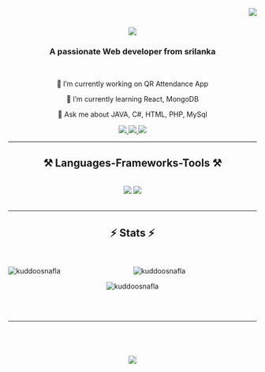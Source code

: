 <img align="right" src="https://visitor-badge.laobi.icu/badge?page_id=kuddoosnafla.kuddoosnafla" />

<h1 align="center">
    <img src="https://readme-typing-svg.herokuapp.com/?font=Righteous&size=35&center=true&vCenter=true&width=500&height=70&duration=4000&lines=Hi+There!+👋;+I'm+Paththumma+Nafla!;" />
</h1>

<h3 align="center">A passionate Web developer from srilanka</h3>

<br/>

<div align="center">
 
 🔭 I’m currently working on QR Attendance App
 
 🌱 I’m currently learning React, MongoDB

💬 Ask me about JAVA, C#, HTML, PHP, MySql



 </div>
 
<div align="center"> 
  <a href="mailto:naflanafla110@gmail.com">
    <img src="https://img.shields.io/badge/Gmail-333333?style=for-the-badge&logo=gmail&logoColor=red" />
  </a>
  <a href="https://www.linkedin.com/in/nafla-nafla56731729b" target="_blank">
    <img src="https://img.shields.io/badge/LinkedIn-0077B5?style=for-the-badge&logo=linkedin&logoColor=white" target="_blank" />
  </a>
 <a href="#" target="_blank">
     <img src="https://img.shields.io/badge/Portfolio-FF5722?style=for-the-badge&logo=todoist&logoColor=white" target="_blank" /> <!-- sqlite, safari, google-chrome are other good icon options -->
  </a>
</div>

 <hr/>
 
<h2 align="center">⚒️ Languages-Frameworks-Tools ⚒️</h2>
<br/>
<div align="center">
    <img src="https://skillicons.dev/icons?i=dart,react,bootstrap,c,html,css,vscode,github,figma,sublime text, ps,r" />
    <img src="https://skillicons.dev/icons?i=flutter,python,javascript,firebase,visualstudio,php,java,mysql" /><br>
</div>

<br/>
<hr/>




<h2 align="center">⚡️ Stats ⚡️</h2>
<br>
<div align=center>
 <img align="left" src="https://github-readme-stats.vercel.app/api/top-langs?username=kuddoosnafla&show_icons=true&locale=en&layout=compact" alt="kuddoosnafla" />

<img align="center" src="https://github-readme-stats.vercel.app/api?username=kuddoosnafla&show_icons=true&locale=en" alt="kuddoosnafla" /><br/>

<img align="center" src="https://github-readme-streak-stats.herokuapp.com/?user=kuddoosnafla&" alt="kuddoosnafla" />

</div>

<br/><br/>

<hr/>

<br/>

<h1 align="center">
    <img src="https://readme-typing-svg.herokuapp.com/?font=Righteous&size=35&center=true&vCenter=true&width=500&height=70&duration=4000&lines=thanks+for+visiting!;" />
</h1>

<br/>
